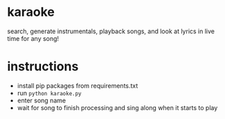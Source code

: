 # karaoke
search, generate instrumentals, playback songs, and look at lyrics in live time for any song!

# instructions
* install pip packages from requirements.txt
* run `python karaoke.py`
* enter song name
* wait for song to finish processing and sing along when it starts to play
